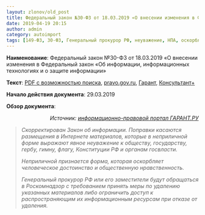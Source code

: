 ```yaml
---
layout: zlonov/old_post
title: Федеральный закон №30-ФЗ от 18.03.2019 «О внесении изменения в ФЗ «Об информации, ИТ и о ЗИ»
date: 2019-04-19 20:15
author: admin
category: autoimport
tags: [149-ФЗ, 30-ФЗ, Генеральный прокурор РФ, неуважение, НПА, оскорбление, Роскомнадзор, ФЗ]
---
```

<strong>Наименование</strong>: Федеральный закон №30-ФЗ от 18.03.2019 «О внесении изменения в Федеральный закон «Об информации, информационных технологиях и о защите информации»

<strong>Текст</strong>: <a href="/assets/uploads/Федеральный-закон-№30-ФЗ-от-18.03.2019.pdf">PDF с возможностью поиска</a>, <a href="http://publication.pravo.gov.ru/Document/View/0001201903180022">pravo.gov.ru</a>, <a href="https://www.garant.ru/products/ipo/prime/doc/72098132/">Гарант</a>, <a href="http://www.consultant.ru/document/cons_doc_LAW_320400/">Консультант+</a>

<strong>Начало действия документа</strong>: 29.03.2019

<strong>Обзор документа</strong>:
<p style="text-align: right;"><em>Источник: <a href="https://www.garant.ru/products/ipo/prime/doc/72098132/#review">информационно-правовой портал ГАРАНТ.РУ</a></em>

<blockquote><em>Скорректирован Закон об информации. Поправки касаются размещения в Интернете материалов, которые в неприличной форме выражают явное неуважение к обществу, государству, гербу, гимну, флагу, Конституции РФ и органам госвласти.</em>

<em>Неприличной признается форма, которая оскорбляет человеческое достоинство и общественную нравственность.</em>

<em>Генеральный прокурор РФ или его заместители будут обращаться в Роскомнадзор с требованием принять меры по удалению указанных материалов либо ограничить доступ к распространяющим их информационным ресурсам при отказе от удаления.</em>

